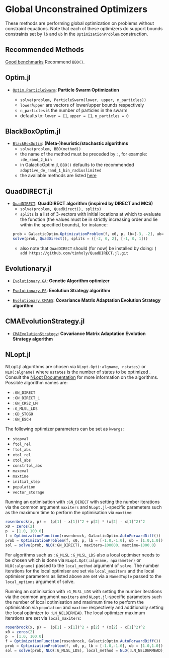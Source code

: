 # Global Unconstrained Optimizers

These methods are performing global optimization on problems without
constraint equations. Note that each of these optimizers do support bounds
constraints set by `lb` and `ub` in the `OptimizationProblem` construction.

## Recommended Methods

[Good benchmarks](https://github.com/jonathanBieler/BlackBoxOptimizationBenchmarking.jl)
Recommend `BBO()`.

## Optim.jl

- [`Optim.ParticleSwarm`](https://julianlsolvers.github.io/Optim.jl/stable/#algo/particle_swarm/): **Particle Swarm Optimization**

    * `solve(problem, ParticleSwarm(lower, upper, n_particles))`
    * `lower`/`upper` are vectors of lower/upper bounds respectively
    * `n_particles` is the number of particles in the swarm
    * defaults to: `lower = []`, `upper = []`, `n_particles = 0`

## BlackBoxOptim.jl

- [`BlackBoxOptim`](https://github.com/robertfeldt/BlackBoxOptim.jl): **(Meta-)heuristic/stochastic algorithms**
    * `solve(problem, BBO(method))`
    * the name of the method must be preceded by `:`, for example: `:de_rand_2_bin`
    * in GalacticOptim.jl, `BBO()` defaults to the recommended `adaptive_de_rand_1_bin_radiuslimited`
    * the available methods are listed [here](https://github.com/robertfeldt/BlackBoxOptim.jl#state-of-the-library)

## QuadDIRECT.jl

- [`QuadDIRECT`](https://github.com/timholy/QuadDIRECT.jl): **QuadDIRECT algorithm (inspired by DIRECT and MCS)**
    * `solve(problem, QuadDirect(), splits)`
    * `splits` is a list of 3-vectors with initial locations at which to evaluate the function (the values must be in strictly increasing order and lie within the specified bounds), for instance:
    ```julia
    prob = GalacticOptim.OptimizationProblem(f, x0, p, lb=[-3, -2], ub=[3, 2])
    solve(prob, QuadDirect(), splits = ([-2, 0, 2], [-1, 0, 1]))
    ```
    * also note that `QuadDIRECT` should (for now) be installed by doing: `] add https://github.com/timholy/QuadDIRECT.jl.git`

## Evolutionary.jl

- [`Evolutionary.GA`](https://wildart.github.io/Evolutionary.jl/stable/ga/): **Genetic Algorithm optimizer**

- [`Evolutionary.ES`](https://wildart.github.io/Evolutionary.jl/stable/es/): **Evolution Strategy algorithm**

- [`Evolutionary.CMAES`](https://wildart.github.io/Evolutionary.jl/stable/cmaes/): **Covariance Matrix Adaptation Evolution Strategy algorithm**

## CMAEvolutionStrategy.jl

- [`CMAEvolutionStrategy`](https://github.com/jbrea/CMAEvolutionStrategy.jl): **Covariance Matrix Adaptation Evolution Strategy algorithm**

## NLopt.jl

NLopt.jl algorithms are chosen via `NLopt.Opt(:algname, nstates)` or `NLO(:algname)` where `nstates` is the number of states to be optimized . Consult the
[NLopt Documentation](https://nlopt.readthedocs.io/en/latest/NLopt_Algorithms/)
for more information on the algorithms. Possible algorithm names are:

* `:GN_DIRECT`
* `:GN_DIRECT_L`
* `:GN_CRS2_LM`
* `:G_MLSL_LDS`
* `:GD_STOGO`
* `:GN_ESCH`

The following optimizer parameters can be set as `kwargs`:

* `stopval`
* `ftol_rel`
* `ftol_abs`
* `xtol_rel`
* `xtol_abs`
* `constrtol_abs`
* `maxeval`
* `maxtime`
* `initial_step`
* `population`
* `vector_storage`

Running an optimisation with `:GN_DIRECT` with setting the number iterations via the common argument `maxiters` and `NLopt.jl`-specific parameters such as the maximum time to perform the optimisation via `maxtime`:
```julia
rosenbrock(x, p) =  (p[1] - x[1])^2 + p[2] * (x[2] - x[1]^2)^2
x0 = zeros(2)
p  = [1.0, 100.0]
f = OptimizationFunction(rosenbrock, GalacticOptim.AutoForwardDiff())
prob = OptimizationProblem(f, x0, p, lb = [-1.0,-1.0], ub = [1.0,1.0])
sol = solve(prob, NLO(:GN_DIRECT), maxiters=100000, maxtime=1000.0)
```

For algorithms such as `:G_MLSL` `:G_MLSL_LDS` also a local optimiser needs to be chosen which is done via `NLopt.Opt(:algname, nparameter)` or `NLO(:algname)` passed to the `local_method` argument of `solve`. The number iterations for the local optimiser are set via `local_maxiters` and the local optimiser parameters as listed above are set via a `NamedTuple` passed to the `local_options` argument of solve.

Running an optimisation with `:G_MLSL_LDS` with setting the number iterations via the common argument `maxiters` and `NLopt.jl`-specific parameters such the number of local optimisation and maximum time to perform the optimisation via `population` and `maxtime` respectively and additionally setting the local optimizer to `:LN_NELDERMEAD`. The local optimizer maximum iterations are set via `local_maxiters`:

```julia
rosenbrock(x, p) =  (p[1] - x[1])^2 + p[2] * (x[2] - x[1]^2)^2
x0 = zeros(2)
p  = [1.0, 100.0]
f = OptimizationFunction(rosenbrock, GalacticOptim.AutoForwardDiff())
prob = OptimizationProblem(f, x0, p, lb = [-1.0,-1.0], ub = [1.0,1.0])
sol = solve(prob, NLO(:G_MLSL_LDS), local_method = NLO(:LN_NELDERMEAD), local_maxiters=10000, maxiters=10000, maxtime=1000.0, population=10)
```
